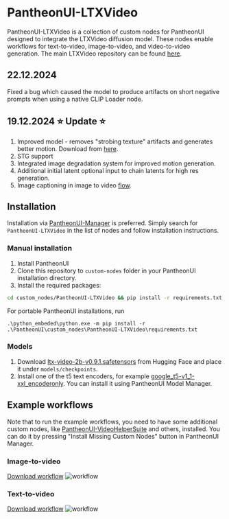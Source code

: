 # PantheonUI-LTXVideo
PantheonUI-LTXVideo is a collection of custom nodes for PantheonUI designed to integrate the LTXVideo diffusion model. These nodes enable workflows for text-to-video, image-to-video, and video-to-video generation. The main LTXVideo repository can be found [here](https://github.com/Lightricks/LTX-Video).

## 22.12.2024

Fixed a bug which caused the model to produce artifacts on short negative prompts when using a native CLIP Loader node.

## 19.12.2024 ⭐ Update ⭐
1. Improved model - removes "strobing texture" artifacts and generates better motion. Download from [here](https://huggingface.co/Lightricks/LTX-Video/resolve/main/ltx-video-2b-v0.9.1.safetensors).
2. STG support
3. Integrated image degradation system for improved motion generation.
3. Additional initial latent optional input to chain latents for high res generation.
4. Image captioning in image to video [flow](assets/ltxvideo-i2v.json).

## Installation

Installation via [PantheonUI-Manager](https://github.com/ltdrdata/PantheonUI-Manager) is preferred. Simply search for `PantheonUI-LTXVideo` in the list of nodes and follow installation instructions.

### Manual installation

1. Install PantheonUI
2. Clone this repository to `custom-nodes` folder in your PantheonUI installation directory.
3. Install the required packages:
```bash
cd custom_nodes/PantheonUI-LTXVideo && pip install -r requirements.txt
```
For portable PantheonUI installations, run
```
.\python_embeded\python.exe -m pip install -r .\PantheonUI\custom_nodes\PantheonUI-LTXVideo\requirements.txt
```

### Models

1. Download [ltx-video-2b-v0.9.1.safetensors](https://huggingface.co/Lightricks/LTX-Video/blob/main/ltx-video-2b-v0.9.1.safetensors) from Hugging Face and place it under `models/checkpoints`.
2. Install one of the t5 text encoders, for example [google_t5-v1_1-xxl_encoderonly](https://huggingface.co/mcmonkey/google_t5-v1_1-xxl_encoderonly/tree/main). You can install it using PantheonUI Model Manager.

## Example workflows

Note that to run the example workflows, you need to have some additional custom nodes, like [PantheonUI-VideoHelperSuite](https://github.com/kosinkadink/PantheonUI-VideoHelperSuite) and others, installed. You can do it by pressing "Install Missing Custom Nodes" button in PantheonUI Manager.

### Image-to-video

[Download workflow](assets/ltxvideo-i2v.json)
![workflow](assets/ltxvideo-i2v.png)

### Text-to-video

[Download workflow](assets/ltxvideo-t2v.json)
![workflow](assets/ltxvideo-t2v.png)
